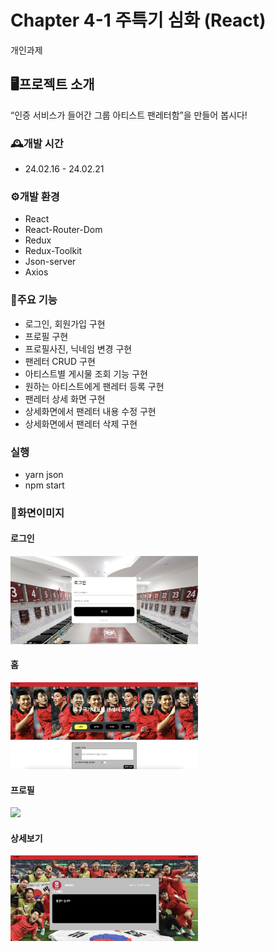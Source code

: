 # Chapter 4-1 주특기 심화 (React)

개인과제

## 🖥️프로젝트 소개

“인증 서비스가 들어간 그룹 아티스트 팬레터함”을 만들어 봅시다!

### 🕰️개발 시간

- 24.02.16 - 24.02.21

### ⚙️개발 환경

- React
- React-Router-Dom
- Redux
- Redux-Toolkit
- Json-server
- Axios

### 📌주요 기능

- 로그인, 회원가입 구현
- 프로필 구현
- 프로필사진, 닉네임 변경 구현
- 팬레터 CRUD 구현
- 아티스트별 게시물 조회 기능 구현
- 원하는 아티스트에게 팬레터 등록 구현
- 팬레터 상세 화면 구현
- 상세화면에서 팬레터 내용 수정 구현
- 상세화면에서 팬레터 삭제 구현

### 실행
- yarn json
- npm start

### 📃화면이미지
#### 로그인

  <img src="https://github.com/porosadporosad/advanced-Fan-Latter/blob/redux-thunk/mainImg/login.png" width="300" />

#### 홈

  <img src="https://github.com/porosadporosad/advanced-Fan-Latter/blob/redux-thunk/mainImg/home.png" width="300" />


#### 프로필

  <img src="https://github.com/porosadporosad/advanced-Fan-Latter/blob/redux-thunk/mainImg/profile.png" width="300" />


#### 상세보기

  <img src="https://github.com/porosadporosad/advanced-Fan-Latter/blob/redux-thunk/mainImg/sub.png" width="300" />


